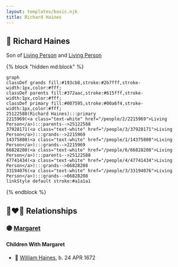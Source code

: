 ```yaml
---
layout: templates/basic.njk
title: Richard Haines
---
```

## 🔵 Richard Haines

Son of [Living Person](/people/6/66828208) and [Living Person](/people/2/2215969)

{% block "hidden md:block" %}
```mermaid
graph
classDef grands fill:#193cb8,stroke:#2b7fff,stroke-width:1px,color:#fff;
classDef parents fill:#372aac,stroke:#615fff,stroke-width:1px,color:#fff;
classDef primary fill:#007595,stroke:#00a6f4,stroke-width:1px,color:#fff;
25122588(Richard Haines):::primary
2215969(<a class="text-white" href="/people/2/2215969">Living Person</a>):::parents-->25122588
37928171(<a class="text-white" href="/people/3/37928171">Living Person</a>):::grands-->2215969
14375808(<a class="text-white" href="/people/1/14375808">Living Person</a>):::grands-->2215969
66828208(<a class="text-white" href="/people/6/66828208">Living Person</a>):::parents-->25122588
47741434(<a class="text-white" href="/people/4/47741434">Living Person</a>):::grands-->66828208
33194076(<a class="text-white" href="/people/3/33194076">Living Person</a>):::grands-->66828208
linkStyle default stroke:#a1a1a1
```
{% endblock %}

## 👩‍❤️‍👨 Relationships

### 🟣 [Margaret ](/people/5/57067327)

#### Children With Margaret
* 🔵 [William Haines](/people/5/5796916), b. 24 APR 1672